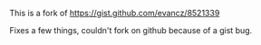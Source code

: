 This is a fork of https://gist.github.com/evancz/8521339

Fixes a few things, couldn't fork on github because of a gist bug.
